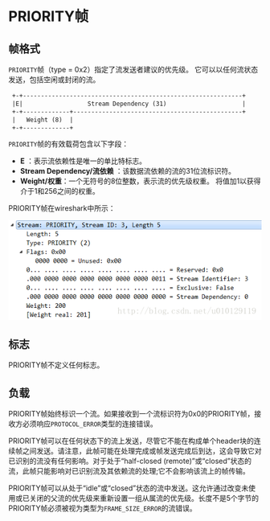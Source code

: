 # PRIORITY帧

## 帧格式

`PRIORITY`帧（type = 0x2）指定了流发送者建议的优先级。 它可以以任何流状态发送，包括空闲或封闭的流。

```
 +-+-------------------------------------------------------------+
 |E|                  Stream Dependency (31)                     |
 +-+-------------+-----------------------------------------------+
 |   Weight (8)  |
 +-+-------------+
```

`PRIORITY`帧的有效载荷包含以下字段：

- **E** ：表示流依赖性是唯一的单比特标志。
- **Stream Dependency/流依赖** ：该数据流依赖的流的31位流标识符。
- **Weight/权重**：一个无符号的8位整数，表示流的优先级权重。 将值加1以获得介于1和256之间的权重。

PRIORITY帧在wireshark中所示：

![](images/priority.png)

## 标志

PRIORITY帧不定义任何标志。

## 负载

PRIORITY帧始终标识一个流。如果接收到一个流标识符为0x0的PRIORITY帧，接收方必须响应`PROTOCOL_ERROR`类型的连接错误。

PRIORITY帧可以在任何状态下的流上发送，尽管它不能在构成单个header块的连续帧之间发送。请注意，此帧可能在处理完成或帧发送完成后到达，这会导致它对已识别的流没有任何影响。对于处于“half-closed (remote)”或“closed”状态的流，此帧只能影响对已识别流及其依赖流的处理;它不会影响该流上的帧传输。 

PRIORITY帧可以从处于“idle”或“closed”状态的流中发送。这允许通过改变未使用或已关闭的父流的优先级来重新设置一组从属流的优先级。长度不是5个字节的PRIORITY帧必须被视为类型为`FRAME_SIZE_ERROR`的流错误。